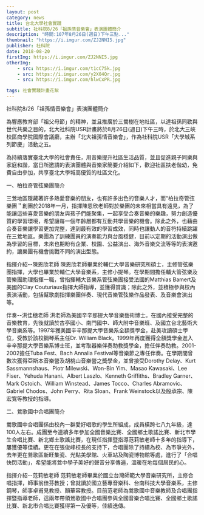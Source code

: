 ```yaml
---
layout: post
category: news
title: 台北大學社會實踐
subtitle: 社科院8/26「祖孫情音樂會」表演團體簡介
description: "時間:107年8月26日(週日)下午三點..."
thumbnail: "https://i.imgur.com/ZJ2NNI5.jpg"
publisher: 社科院
date: 2018-08-20
firstImg: https://i.imgur.com/ZJ2NNI5.jpg
otherImg:
    - src: https://i.imgur.com/t1cC75k.jpg
    - src: https://i.imgur.com/y2X04Qr.jpg
    - src: https://i.imgur.com/hlwCxPR.jpg

tags: 社會實踐計畫花絮
---
```


社科院8/26「祖孫情音樂會」表演團體簡介

為響應教育部「祖父母節」的精神，並且推廣於三鶯樹在地社區，以達祖孫同歡與世代共樂之目的，北大社科院USR計畫將於8月26日(週日)下午三時，於北大三峽校區商學院國際會議廳，主辦「北大祖孫情音樂會」，作為社科院USR「大學城系列節慶」活動之五。

為持續落實臺北大學的社會責任，用音樂提升社區生活品質，並且促進親子同樂與家庭和諧，當日所邀請的表演團體與音樂家簡要介紹如下，歡迎社區扶老偕幼，免費自由參加，共享臺北大學城高優質的社區文化。

一、柏拉奇管弦樂團簡介

三鶯地區隱藏著許多熱愛音樂的朋友，也有許多出色的音樂人才，而“柏拉奇管弦樂團＂創團於2018年一月，指揮陳恩欣老師對於樂團的未來相當具有遠見，為了能讓這些喜愛音樂的朋友與孩子們能聚集，一起享受合奏音樂的樂趣，努力創造優質的學習環境，希望讓每一個年齡層都有互動共學音樂的機會。除此之外，也藉由合奏音樂讓學習更加完整，達到最有效的學習成效，同時也讓動人的音符持續跳躍在三鶯地區。樂團為了訓練團員的演奏能力與台風穩健，目前以定期的活動演出做為學習的目標，未來也期盼有企業、校園、公益演出、海外音樂交流等等的表演邀約，讓樂團有機會挑戰不同的演出型態。

指揮介紹--陳恩欣老師
陳恩欣老師畢業於輔仁大學音樂研究所碩士，主修管弦樂團指揮，大學也畢業於輔仁大學音樂系，主修小提琴。在學期間擔任輔大管弦樂及管樂團助理指揮一職，曾指揮輔大音樂系管弦樂團接受法國的Matthias Bamert及美國的Clay Couturiaux指揮大師指導，並獲得賞識；除此之外，並積極參與校內表演活動，包括幫歌劇指揮樂團伴奏、現代音樂管弦樂作品發表、及音樂會演出等。

伴奏--洪佳穗老師
洪老師為美國辛辛那提大學音樂藝術博士。在國內接受完整的音樂教育，先後就讀於古亭國小、南門國中、師大附中音樂班、及國立台北藝術大學音樂系等。1997年獲美國辛辛那提大學音樂系全額獎學金，赴美攻讀碩士學位，受教於該校鋼琴系主任Dr. William Black。1999年再度獲得全額獎學金進入辛辛那提大學音樂系博士班，並考取器樂伴奏助教獎學金，擔任伴奏助教。2001-2002擔任Tuba Fest、Bach Annalia Festival等音樂節之專任伴奏。在學期間曾數次獲得亞斯本音樂營及胡桃山音樂營之獎學金，並曾接受Dorothy Delay、Kurt Sassmannshaus、Piotr Milewski、Won-Bin Yim、Masao Kawasaki、Lee Fiser、Yehuda Hanani、Albert Laszlo、Kenneth Griffiths、Bradley Garner、Mark Ostoich、William Winstead、James Tocco、Charles Abramovic、Gabriel Chodos、John Perry、Rita Sloan、Frank Weinstock以及殷承宗、陳宏寬等教授的指導。

二、鶯歌國中合唱團簡介

鶯歌國中合唱團係由校內一群愛好唱歌的學生所組成，成員橫跨七八九年級，達100人左右。成團至今連續多年參加全國音樂比賽、全國鄉土歌謠比賽、新北市學生合唱比賽、新北鄉土歌謠比賽，在現任指揮暨指導范莉敏老師十多年的指導下，屢獲優等佳績。更在在張俊峰校長的支持下，合唱團除了持續為校、為市爭光外，去年更在鶯歌區新旺集瓷、光點美學館、火車站及陶瓷博物館等處，進行了「合唱快閃活動」，希望能將鶯中學子美好的聲音分享傳遍，溫暖在地每個居民的心。

指揮介紹--范莉敏老師
范莉敏老師畢業於國立台灣師範大學音樂研究所，主修合唱指揮，師事翁佳芬教授；曾就讀於國立藝專音樂科、台南科技大學音樂系，主修鋼琴，師事卓甫見教授、顏華容教授。目前范老師為鶯歌國中音樂教師及合唱團指揮暨指導老師，這兩年帶領鶯歌國中合唱團參與全國音樂合唱比賽、全國鄉土歌謠比賽、新北市合唱比賽獲得第一及優等，佳績迭傳。
